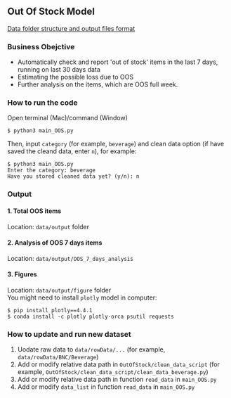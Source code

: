 ## Out Of Stock Model

[Data folder structure and output files format](https://github.com/YiranJing/Lagardere_CommercialAnalysis/tree/master/OutOfStock/notebook/OutOfStock/support)
### Business Obejctive
- Automatically check and report 'out of stock' items in the last 7 days, running on last 30 days data
- Estimating the possible loss due to OOS
- Further analysis on the items, which are OOS full week. 

### How to run the code
Open terminal (Mac)/command (Window)
```
$ python3 main_OOS.py
```
Then, input `category` (for example, `beverage`) and clean data option (if have saved the cleand data, enter `n`), for example:
```
$ python3 main_OOS.py
Enter the category: beverage
Have you stored cleaned data yet? (y/n): n
```
### Output
#### 1. Total OOS items
Location: `data/output` folder

#### 2. Analysis of OOS 7 days items
Location: `data/output/OOS_7_days_analysis`

#### 3. Figures
Location: `data/output/figure` folder <br />
You might need to install `plotly` model in computer: 
```
$ pip install plotly==4.4.1
$ conda install -c plotly plotly-orca psutil requests
```

### How to update and run new dataset
1. Uodate raw data to `data/rowData/...` (for example, `data/rowData/BNC/Beverage`)
2. Add or modify relative data path in `OutOfStock/clean_data_script` (for example, `OutOfStock/clean_data_script/clean_data_beverage.py`)
3. Add or modify relative data path in function `read_data` in `main_OOS.py`
4. Add or modify `data_list` in function `read_data` in `main_OOS.py`
